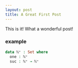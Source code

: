 ```yaml
---
layout: post
title: A Great First Post
---
```


This is it!
What a wonderful post!

### example

```agda
data ℕ⁺ : Set where
  one : ℕ⁺
  suc : ℕ⁺ → ℕ⁺
```
